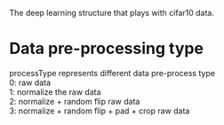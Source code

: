 The deep learning structure that plays with cifar10 data.

# Data pre-processing type
processType represents different data pre-process type    
0: raw data      
1: normalize the raw data      
2: normalize + random flip raw data      
3: normalize + random flip + pad + crop raw data
